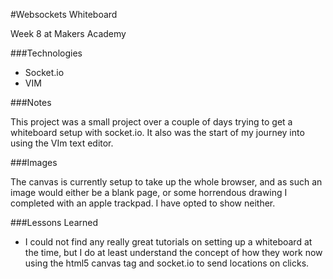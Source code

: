 #Websockets Whiteboard

Week 8 at Makers Academy

###Technologies

- Socket.io
- VIM

###Notes

This project was a small project over a couple of days trying to get
a whiteboard setup with socket.io. It also was the start of my journey into
using the VIm text editor.

###Images

The canvas is currently setup to take up the whole browser, and as such an image
would either be a blank page, or some horrendous drawing I completed with
an apple trackpad. I have opted to show neither.

###Lessons Learned

- I could not find any really great tutorials on setting up a whiteboard at the
  time, but I do at least understand the concept of how they work now using the
  html5 canvas tag and socket.io to send locations on clicks.
